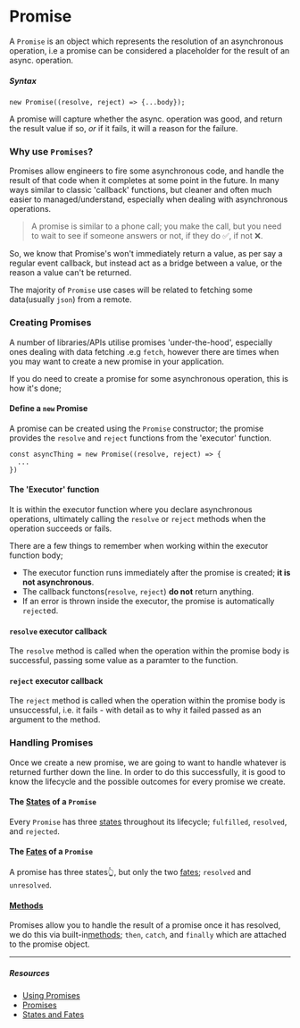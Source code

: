 # Promise

A `Promise` is an object which represents the resolution of an asynchronous operation, i.e a promise can be considered a placeholder for the result of an async. operation.

##### Syntax
```
new Promise((resolve, reject) => {...body});
```

A promise will capture whether the async. operation was good, and return the result value if so, _or_ if it fails, it will a reason for the failure.


### Why use `Promises`?

Promises allow engineers to fire some asynchronous code, and handle the result of that code when it completes at some point in the future. In many ways similar to classic 'callback' functions, but cleaner and often much easier to managed/understand, especially when dealing with asynchronous operations.

> A promise is similar to a phone call; you make the call, but you need to wait to see if someone answers or not, if they do ✅, if not ❌.

So, we know that Promise's won't immediately return a value, as per say a regular event callback, but instead act as a bridge between a value, or the reason a value can't be returned.

The majority of `Promise` use cases will be related to fetching some data(usually `json`) from a remote.

### Creating Promises

A number of libraries/APIs utilise promises 'under-the-hood', especially ones dealing with data fetching .e.g `fetch`, however there are times when you may want to create a new promise in your application.

If you do need to create a promise for some asynchronous operation, this is how it's done;

#### Define a `new` Promise

A promise can be created using the `Promise` constructor; the promise provides the `resolve` and `reject` functions from the 'executor' function.

```
const asyncThing = new Promise((resolve, reject) => {
  ...
})
```

#### The 'Executor' function

It is within the executor function where you declare asynchronous operations, ultimately calling the `resolve` or `reject` methods when the operation succeeds or fails.

There are a few things to remember when working within the executor function body;

- The executor function runs immediately after the promise is created; **it is not asynchronous**.
- The callback functons(`resolve`, `reject`) **do not** return anything.
- If an error is thrown inside the executor, the promise is automatically `reject`ed.

#### `resolve` executor callback

The `resolve` method is called when the operation within the promise body is successful, passing some value as a paramter to the function.

#### `reject` executor callback

The `reject` method is called when the operation within the promise body is unsuccessful, i.e. it fails - with detail as to why it failed passed as an argument to the method.

### Handling Promises

Once we create a new promise, we are going to want to handle whatever is returned further down the line. In order to do this successfully, it is good to know the lifecycle and the possible outcomes for every promise we create.

#### The [States](states) of a `Promise`

Every `Promise` has three [states](states) throughout its lifecycle; `fulfilled`, `resolved`, and `rejected`.

#### The [Fates](fates) of a `Promise`

A promise has three states👆, but only the two [fates](fates); `resolved` and `unresolved`.

#### [Methods](methods)

Promises allow you to handle the result of a promise once it has resolved, we do this via built-in[methods](methods); `then`, `catch`, and `finally` which are attached to the promise object.

---

##### Resources

- [Using Promises](https://developer.mozilla.org/en-US/docs/Web/JavaScript/Guide/Using_promises)
- [Promises](https://developer.mozilla.org/en-US/docs/Web/JavaScript/Reference/Global_Objects/Promise)
- [States and Fates](https://github.com/domenic/promises-unwrapping/blob/master/docs/states-and-fates.md)
